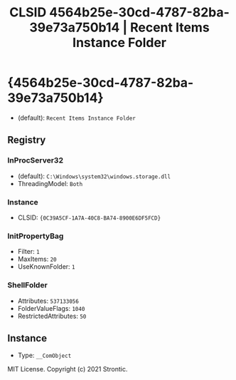 ﻿---
title: "CLSID 4564b25e-30cd-4787-82ba-39e73a750b14 | Recent Items Instance Folder"
excerpt: What is COM-Object CLSID 4564b25e-30cd-4787-82ba-39e73a750b14?
---

# {4564b25e-30cd-4787-82ba-39e73a750b14}

* (default): `Recent Items Instance Folder`

## Registry


### InProcServer32

* (default): `C:\Windows\system32\windows.storage.dll`
* ThreadingModel: `Both`

### Instance

* CLSID: `{0C39A5CF-1A7A-40C8-BA74-8900E6DF5FCD}`

### InitPropertyBag

* Filter: `1`
* MaxItems: `20`
* UseKnownFolder: `1`

### ShellFolder

* Attributes: `537133056`
* FolderValueFlags: `1040`
* RestrictedAttributes: `50`

## Instance

* Type: `__ComObject`

MIT License. Copyright (c) 2021 Strontic.


